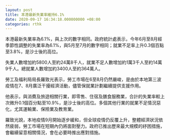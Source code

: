 ```yaml
---
layout: post
title: 本港最新失業率維持6.1%
date: 2020-09-17 16:34:18.000000000 +08:00
categories: rthk
---
```


本港最新失業率為6.1%，與上次的數字相同。政府統計處表示，今年6月至8月經季節性調整的失業率為6.1%，與5月至7月的數字相同；就業不足率上升0.3個百點至3.8%，是沙士後的高位。
 
失業人數增加約5800人至約24萬8千人，就業不足人數增加約1萬3千人至約14萬9千人。總就業人數增加約3400人至約364萬人。

勞工及福利局局長羅致光表示，勞工市場在6至8月仍然嚴峻，是由於本地第三波疫情在7、8月廣泛干擾經濟活動，儘管保就業計劃繼續提供支援作用。

他表示，與消費及旅遊相關行業，即零售、住宿及膳食服務業，合計的失業率較上次微升0.1個百分點至10.9%，是沙士後的高位。多個其他行業的就業不足情況惡化，尤其運輸業、保險業及教育業。
 
羅致光說，本地疫情9月開始逐步緩和，但全球疫情仍反覆上升，整體經濟狀況依然疲弱，勞工市場在短期內仍將面對壓力。政府已推出歷來最大規模的紓困措施，會繼續留意相關情況，會在必要時推出應對措施。
